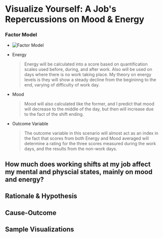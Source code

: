 # Visualize Yourself: A Job's Repercussions on Mood & Energy #

### Factor Model ###
* ![Factor Model](visualizeYourself_Project/phase1_planning/SimpleFactorModel.png)

* Energy
	> Energy will be calculated into a score based on quantification scales used before, during, and after work. Also will be used on days where there is no work taking place. My theory on energy levels is they will show a steady decline from the begininng to the end, varying of difficulty of work day. 
* Mood
	> Mood will also calculated like the former, and I predict that mood will decrease to the middle of the day, but then will increase due to the fact of the shift ending. 
* Outcome Variable
	> The outcome variable in this scenario will almost act as an index in the fact that scores from both Energy and Mood averaged will determine a rating for the three scores measured during the work days, and the results from the non-work days.

## How much does working shifts at my job affect my mental and physcial states, mainly on mood and energy? ##

## Rationale & Hypothesis ##

## Cause-Outcome ##

## Sample Visualizations ##


